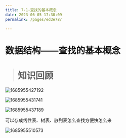 ```yaml
---
title: 7-1-查找的基本概念
date: 2023-06-05 17:30:09
permalink: /pages/ed3e78/

---
```

数据结构——查找的基本概念
=============

> 知识回顾
> ====

![1685955427192](/assets/1685955427192.png)

![1685955431741](/assets/1685955431741.png)

![1685955437189](/assets/1685955437189.png)

可以存成线性表、树表、散列表怎么查找方便快怎么来

  ![1685955510573](/assets/1685955510573.png)




